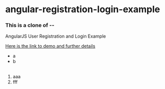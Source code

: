 angular-registration-login-example
==============================

### This is a clone of --

AngularJS User Registration and Login Example

[Here is the link to demo and further details](http://jasonwatmore.com/post/2015/03/10/AngularJS-User-Registration-and-Login-Example.aspx) 

- a
- b <br><br>

1. aaa
2. fff

